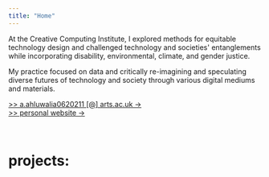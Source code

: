 ```yaml
---
title: "Home"
---
```



At the Creative Computing Institute, I explored methods for equitable technology design and challenged technology and societies' entanglements while incorporating disability, environmental, climate, and gender justice. 

My practice focused on data and critically re-imagining and speculating diverse futures of technology and society through various digital mediums and materials.  

<a href="mailto:a.ahluwalia0620211@arts.ac.uk" target="_blank">>> a.ahluwalia0620211 [@] arts.ac.uk →</a> \
<a href="https://lexahl.github.io" target="_blank">>> personal website →</a>

<br>
<h1> projects: </h1>
